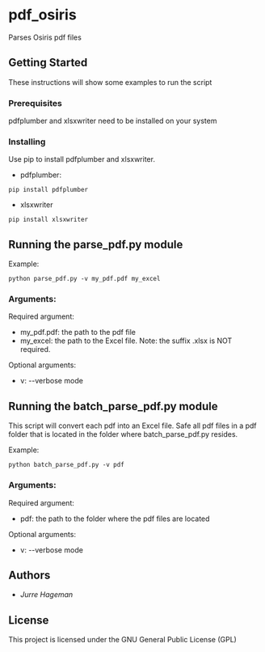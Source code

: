 # pdf_osiris

Parses Osiris pdf files

## Getting Started

These instructions will show some examples to run the script

### Prerequisites

pdfplumber and xlsxwriter need to be installed on your system


### Installing

Use pip to install pdfplumber and xlsxwriter.
- pdfplumber:

```
pip install pdfplumber
```

- xlsxwriter

```
pip install xlsxwriter
```


## Running the parse_pdf.py module


Example:
```
python parse_pdf.py -v my_pdf.pdf my_excel
```

### Arguments:

Required argument:
- my_pdf.pdf: the path to the pdf file
- my_excel: the path to the Excel file. Note: the suffix .xlsx is NOT required. 

Optional arguments:
- v: --verbose mode

## Running the batch_parse_pdf.py module

This script will convert each pdf into an Excel file.
Safe all pdf files in a pdf folder that is located in the folder where batch_parse_pdf.py resides.

Example:
```
python batch_parse_pdf.py -v pdf
```
### Arguments:

Required argument:
- pdf: the path to the folder where the pdf files are located

Optional arguments:
- v: --verbose mode

## Authors

- *Jurre Hageman*


## License

This project is licensed under the GNU General Public License (GPL)
